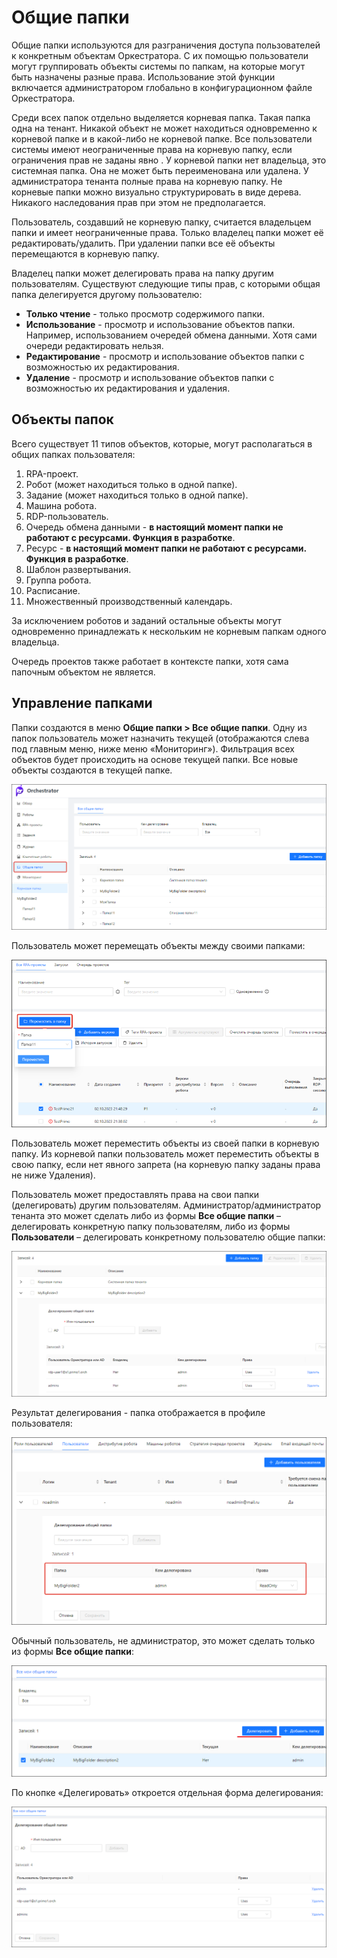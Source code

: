 # Общие папки

Общие папки используются для разграничения доступа пользователей к конкретным объектам Оркестратора. С их помощью пользователи могут группировать объекты системы по папкам, на которые могут быть назначены разные права. Использование этой функции включается администратором глобально в конфигурационном файле Оркестратора.

Среди всех папок отдельно выделяется корневая папка. Такая папка одна на тенант. Никакой объект не может находиться одновременно к корневой папке и в какой-либо не корневой папке. Все пользователи системы имеют неограниченные права на корневую папку, если ограничения прав не заданы явно . У корневой папки нет владельца, это системная папка. Она не может быть переименована или удалена. У администратора тенанта полные права на корневую папку.
Не корневые папки можно визуально структурировать в виде дерева. Никакого наследования прав при этом не предполагается.

Пользователь, создавший не корневую папку, считается владельцем папки и имеет неограниченные права. Только владелец папки может её редактировать/удалить. При удалении папки все её объекты перемещаются в корневую папку.

Владелец папки может делегировать права на папку другим пользователям. Существуют следующие типы прав, с которыми общая папка делегируется другому пользователю:

* **Только чтение** - только просмотр содержимого папки.
* **Использование** - просмотр и использование объектов папки. Например, использованием очередей обмена данными. Хотя сами очереди редактировать нельзя.
* **Редактирование** - просмотр и использование объектов папки с возможностью их редактирования.
* **Удаление** - просмотр и использование объектов папки с возможностью их редактирования и удаления.

## Объекты папок

Всего существует 11 типов объектов, которые, могут располагаться в общих папках пользователя:  
1.	RPA-проект.
2.	Робот (может находиться только в одной папке).
3.	Задание (может находиться только в одной папке).
4.	Машина робота.
5.	RDP-пользователь.
6.	Очередь обмена данными - **в настоящий момент папки не работают с ресурсами. Функция в разработке**.
7.	Ресурс - **в настоящий момент папки не работают с ресурсами. Функция в разработке**.
8.	Шаблон развертывания.
9.	Группа робота.
10.	Расписание.
11.	Множественный производственный календарь.

За исключением роботов и заданий остальные объекты могут одновременно принадлежать к нескольким не корневым папкам одного владельца.

Очередь проектов также работает в контексте папки, хотя сама папочным объектом не является.

## Управление папками 

Папки создаются в меню **Общие папки > Все общие папки**. Одну из папок пользователь может назначить текущей (отображаются слева под главным меню, ниже меню «Мониторинг»). Фильтрация всех объектов будет происходить на основе текущей папки. Все новые объекты создаются в текущей папке.

![](<../../.gitbook/assets1/orc-menu-shared-folders.png>)

Пользователь может перемещать объекты между своими папками:

![](<../../.gitbook/assets1/orc-shared-folers-move-object.png>)

Пользователь может переместить объекты из своей папки в корневую папку. Из корневой папки пользователь может переместить объекты в свою папку, если нет явного запрета (на корневую папку заданы права не ниже Удаления).

Пользователь может предоставлять права на свои папки (делегировать) другим пользователям. Администратор/администратор тенанта это может сделать либо из формы **Все общие папки** – делегировать конкретную папку пользователям, либо из формы **Пользователи** – делегировать конкретному пользователю общие папки:

![](<../../.gitbook/assets1/orch-shared-folders-delegate-as-admin.png>)

Результат делегирования - папка отображается в профиле пользователя:

![](<../../.gitbook/assets1/orch-shared-folders-delegate-as-admin-result.png>)

Обычный пользователь, не администратор, это может сделать только из формы **Все общие папки**:

![](<../../.gitbook/assets1/orch-shared-folders-delegate-not-as-admin-1.png>)

По кнопке «Делегировать» откроется отдельная форма делегирования:

![](<../../.gitbook/assets1/orch-shared-folders-delegate-not-as-admin-2.png>)

